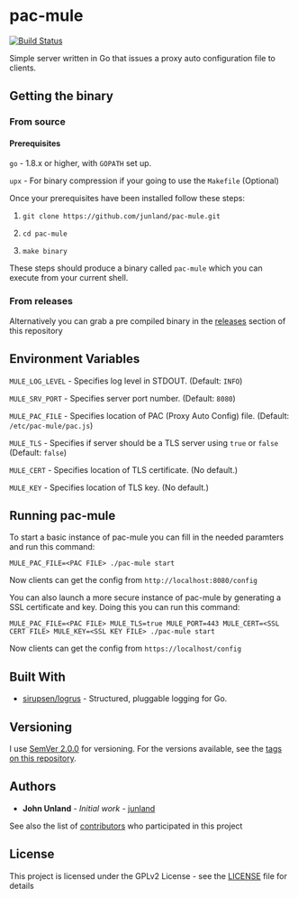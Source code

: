 # pac-mule 
[![Build Status](https://travis-ci.org/junland/pac-mule.svg?branch=master)](https://travis-ci.org/junland/pac-mule)

Simple server written in Go that issues a proxy auto configuration file to clients.

## Getting the binary

### From source

#### Prerequisites

`go` - 1.8.x or higher, with `GOPATH` set up.

`upx` - For binary compression if your going to use the `Makefile` (Optional)

Once your prerequisites have been installed follow these steps:

1. `git clone https://github.com/junland/pac-mule.git`

2. `cd pac-mule`

3. `make binary`

These steps should produce a binary called `pac-mule` which you can execute from your current shell.

### From releases

Alternatively you can grab a pre compiled binary in the [releases](https://github.com/junland/pac-mule/releases) section of this repository

## Environment Variables

`MULE_LOG_LEVEL`  - Specifies log level in STDOUT. (Default: `INFO`)

`MULE_SRV_PORT` - Specifies server port number. (Default: `8080`)

`MULE_PAC_FILE` - Specifies location of PAC (Proxy Auto Config) file. (Default: `/etc/pac-mule/pac.js`)

`MULE_TLS` - Specifies if server should be a TLS server using `true` or `false` (Default: `false`)

`MULE_CERT` - Specifies location of TLS certificate. (No default.)

`MULE_KEY` - Specifies location of TLS key. (No default.)

## Running pac-mule

To start a basic instance of pac-mule you can fill in the needed paramters and run this command:

```
MULE_PAC_FILE=<PAC FILE> ./pac-mule start
```

Now clients can get the config from `http://localhost:8080/config`

You can also launch a more secure instance of pac-mule by generating a SSL certificate and key. Doing this you can run this command:

```
MULE_PAC_FILE=<PAC FILE> MULE_TLS=true MULE_PORT=443 MULE_CERT=<SSL CERT FILE> MULE_KEY=<SSL KEY FILE> ./pac-mule start
```

Now clients can get the config from `https://localhost/config`

## Built With

* [sirupsen/logrus](https://github.com/sirupsen/logrus) - Structured, pluggable logging for Go.

## Versioning

I use [SemVer 2.0.0](http://semver.org/) for versioning. For the versions available, see the [tags on this repository](https://github.com/junland/pak-mule/tags).

## Authors

* **John Unland** - *Initial work* - [junland](https://github.com/junland)

See also the list of [contributors](https://github.com/your/project/contributors) who participated in this project

## License

This project is licensed under the GPLv2 License - see the [LICENSE](LICENSE.md) file for details

